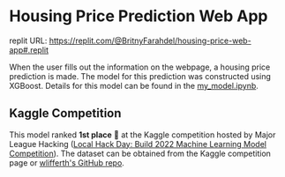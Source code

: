 # Housing Price Prediction Web App

replit URL: https://replit.com/@BritnyFarahdel/housing-price-web-app#.replit

When the user fills out the information on the webpage, a housing price prediction is made. The model for this prediction was constructed using XGBoost. Details for this model can be found in the [my_model.ipynb](https://github.com/bfarahdel/housing-price-web-app/blob/main/my_model.ipynb).

## Kaggle Competition
This model ranked **1st place** :1st_place_medal: at the Kaggle competition hosted by Major League Hacking ([Local Hack Day: Build 2022 Machine Learning Model Competition](https://www.kaggle.com/c/lhd-build-2022)). The dataset can be obtained from the Kaggle competition page or [wlifferth's GitHub repo](https://github.com/wlifferth/build-an-ml-web-app).
